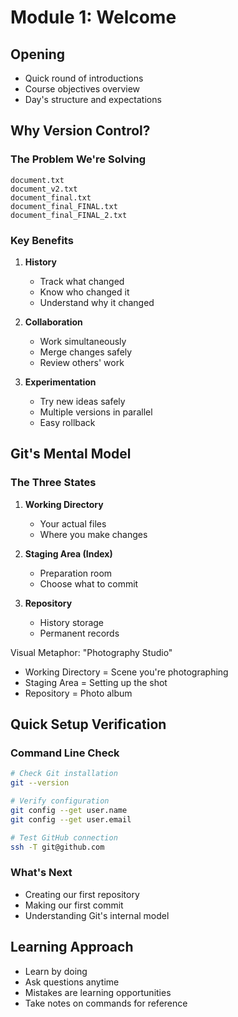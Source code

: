 # Module 1: Welcome

## Opening
- Quick round of introductions
- Course objectives overview
- Day's structure and expectations

## Why Version Control?

### The Problem We're Solving
```
document.txt
document_v2.txt
document_final.txt
document_final_FINAL.txt
document_final_FINAL_2.txt
```

### Key Benefits
1. **History**
   - Track what changed
   - Know who changed it
   - Understand why it changed

2. **Collaboration**
   - Work simultaneously
   - Merge changes safely
   - Review others' work

3. **Experimentation**
   - Try new ideas safely
   - Multiple versions in parallel
   - Easy rollback

## Git's Mental Model

### The Three States
1. **Working Directory**
   - Your actual files
   - Where you make changes

2. **Staging Area (Index)**
   - Preparation room
   - Choose what to commit

3. **Repository**
   - History storage
   - Permanent records

Visual Metaphor: "Photography Studio"
- Working Directory = Scene you're photographing
- Staging Area = Setting up the shot
- Repository = Photo album

## Quick Setup Verification

### Command Line Check
```bash
# Check Git installation
git --version

# Verify configuration
git config --get user.name
git config --get user.email

# Test GitHub connection
ssh -T git@github.com
```

### What's Next
- Creating our first repository
- Making our first commit
- Understanding Git's internal model

## Learning Approach
- Learn by doing
- Ask questions anytime
- Mistakes are learning opportunities
- Take notes on commands for reference
